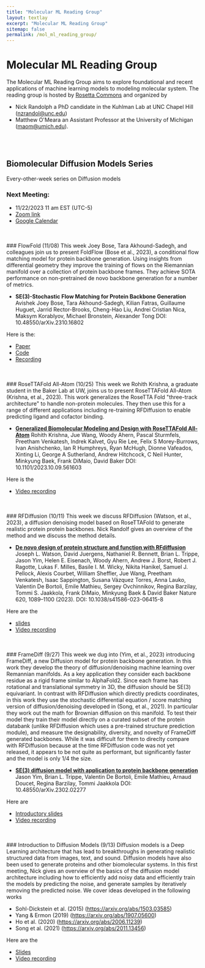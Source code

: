 ```yaml
---
title: "Molecular ML Reading Group"
layout: textlay
excerpt: "Molecular ML Reading Group"
sitemap: false
permalink: /mol_ml_reading_group/
---
```


# Molecular ML Reading Group

The Molecular ML Reading Group aims to explore foundational and recent
applications of machine learning models to modeling molecular system.
The reading group is hosted by [Rosetta Commons](https://www.rosettacommons.org/)
and organized by

* Nick Randolph a PhD
candidate in the Kuhlman Lab at UNC Chapel Hill (nzrandol@unc.edu)
* Matthew O'Meara an Assistant Professor at the University of Michigan
(maom@umich.edu).

<BR><BR>
## Biomolecular Diffusion Models Series
Every-other-week series on Diffusion models

### Next Meeting:
* 11/22/2023 11 am EST (UTC-5)
* [Zoom link](https://zoom.us/j/99323876996?pwd=bkNwNWZXRmk1bktlTWdBNDRxdXlLdz09)
* [Google Calendar](https://calendar.google.com/calendar/u/0?cid=MmRiZmZjYzAwNGFiZWIyN2Y1ODJiNzU5YzRjMjk4ZGY4MWI1YWE4NTg1MmQ4YWY1NTc3OGYwMzdiNWM5MTEwNEBncm91cC5jYWxlbmRhci5nb29nbGUuY29t)


<br>
<br>
### FlowFold (11/08)
This week Joey Bose, Tara Akhound-Sadegh, and colleagues join us to present FoldFlow (Bose et al., 2023), a conditional flow matching model for protein backbone generation. Using insights from differential geometry they improve the training of flows on the Riemannian manifold over a collection of protein backbone frames. They achieve SOTA performance on non-pretrained de novo backbone generation for a number of metrics.

* **SE(3)-Stochastic Flow Matching for Protein Backbone Generation**
Avishek Joey Bose, Tara Akhound-Sadegh, Kilian Fatras, Guillaume Huguet, Jarrid Rector-Brooks, Cheng-Hao Liu, Andrei Cristian Nica, Maksym Korablyov, Michael Bronstein, Alexander Tong
DOI: 10.48550/arXiv.2310.16802

Here is the:
* [Paper](https://doi.org/10.48550/arXiv.2310.16802)
* [Code](https://github.com/DreamFold/FoldFlow)
* [Recording](https://youtu.be/JqKzTdhW7fY)

<br>
<br>
### RoseTTAFold All-Atom (10/25)
This week we Rohith Krishna, a graduate student in the Baker Lab at UW, joins us to present RoseTTAFold All-Atom (Krishna, et al., 2023).
This work generalizes the RoseTTA Fold "three-track architecture" to handle non-protein molecules. They then use this
for a range of different applications including re-training RFDiffusion to enable predicting ligand and cofactor binding.


* **[Generalized Biomolecular Modeling and Design with RoseTTAFold All-Atom](https://doi.org/10.1101/2023.10.09.561603)**
Rohith Krishna, Jue Wang, Woody Ahern, Pascal Sturmfels, Preetham Venkatesh, Indrek Kalvet, Gyu Rie Lee, Felix S Morey-Burrows, Ivan Anishchenko, Ian R Humphreys, Ryan McHugh, Dionne Vafeados, Xinting Li, George A Sutherland, Andrew Hitchcock, C Neil Hunter, Minkyung Baek, Frank DiMaio, David Baker
DOI: 10.1101/2023.10.09.561603

Here is the
* [Video recording](https://youtu.be/PARZP6GWJ0w?si=2UJwSuhAw-8QCVjF)

<br>
<br>
### RFDiffusion (10/11)
This week we discuss RFDiffusion (Watson, et al., 2023), a diffusion denoising model based on RoseTTAFold to generate realistic protein protein backbones. Nick Randolf gives an overview of the method and we discuss the method details.

* **[De novo design of protein structure and function with RFdiffusion](https://doi.org/10.1038/s41586-023-06415-8)**
Joseph L. Watson, David Juergens, Nathaniel R. Bennett, Brian L. Trippe, Jason Yim, Helen E. Eisenach, Woody Ahern, Andrew J. Borst, Robert J. Ragotte, Lukas F. Milles, Basile I. M. Wicky, Nikita Hanikel, Samuel J. Pellock, Alexis Courbet, William Sheffler, Jue Wang, Preetham Venkatesh, Isaac Sappington, Susana Vázquez Torres, Anna Lauko, Valentin De Bortoli, Emile Mathieu, Sergey Ovchinnikov, Regina Barzilay, Tommi S. Jaakkola, Frank DiMaio, Minkyung Baek & David Baker
Nature 620, 1089–1100 (2023).
DOI: 10.1038/s41586-023-06415-8

Here are the
* [slides](https://bit.ly/46Terw4)
* [Video recording](https://youtu.be/agiHi6hOE3Q)

<br>
<br>
### FrameDiff (9/27)
This week we dug into (Yim, et al., 2023) introducing FrameDiff, a new Diffusion model for protein backbone generation. In this work they
develop the theory of diffusion/denoising machine learning over Remannian manifolds. As a key application they consider each backbone residue as
a rigid frame similar to AlphaFold2. Since each frame has rotational and translational symmetry in 3D, the diffusion should be SE(3) equivariant.
In contrast with RFDiffusion which directly predicts coordinates, in this work they use the stochastic differential equation / score matching
version of diffusion/denoising developed in (Song, et al., 2021). In particular they work out the math for Brownian diffusion on this manifold.
To test their model they train their model directly on a curated subset of the protein databank (unlike RFDiffusion which uses a pre-trained
structure prediction module), and measure the designability, diversity, and novelty of FrameDiff generated backbones. While it was difficult for them
to direclty compare with RFDiffusion because at the time RFDiffusion code was not yet released, it appears to be not quite as performant, but
significantly faster and the model is only 1/4 the size.

* **[SE(3) diffusion model with application to protein backbone generation](https://arxiv.org/abs/2302.02277)**
Jason Yim, Brian L. Trippe, Valentin De Bortoli, Emile Mathieu, Arnaud Doucet, Regina Barzilay, Tommi Jaakkola
DOI: 10.48550/arXiv.2302.02277


Here are

* [Introductory slides](https://docs.google.com/presentation/d/1xBAvqNyh20Xe3ePdGz4c3h50Iso00trZ/edit?usp=sharing&ouid=101024000819646318057&rtpof=true&sd=true)
* [Video recording](https://youtu.be/S9F-ZBu8Fko?si=T_YGdaon_0rfc4dJ)

<br>
<br>
### Introduction to Diffusion Models (9/13)
Diffusion models is a Deep Learning architecture that has lead to breakthroughs in generating realistic structured data from images, text, and sound.
Diffusion models have also been used to generate proteins and other biomolecular systems. In this first meeting, Nick gives an overview of the basics
of the diffusion model architecture including how to efficiently add noisy data and efficiently train the models by predicting the noise, and generate
samples by iteratively removing the predicted noise. We cover ideas developed in the following works

* Sohl-Dickstein et al. (2015) (https://arxiv.org/abs/1503.03585)
* Yang & Ermon (2019) (https://arxiv.org/abs/1907.05600)
* Ho et al. (2020) (https://arxiv.org/abs/2006.11239)
* Song et al. (2021) (https://arxiv.org/abs/2011.13456)

Here are the

* [Slides](https://docs.google.com/presentation/d/1mdrF-hdZnp1IH6wrDB69p9vmcVaYywGB/edit?usp=sharing&ouid=101024000819646318057&rtpof=true&sd=true)
* [Video recording](https://www.youtube.com/watch?v=qtMRRVL4FYQ)
